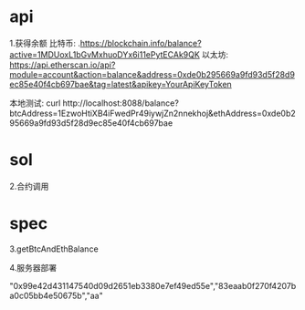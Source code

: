 # api
1.获得余额
比特币:
.https://blockchain.info/balance?active=1MDUoxL1bGvMxhuoDYx6i11ePytECAk9QK
以太坊:
https://api.etherscan.io/api?module=account&action=balance&address=0xde0b295669a9fd93d5f28d9ec85e40f4cb697bae&tag=latest&apikey=YourApiKeyToken

本地测试:
curl http://localhost:8088/balance?btcAddress=1EzwoHtiXB4iFwedPr49iywjZn2nnekhoj&ethAddress=0xde0b295669a9fd93d5f28d9ec85e40f4cb697bae

# sol
2.合约调用

# spec
3.getBtcAndEthBalance

4.服务器部署

"0x99e42d431147540d09d2651eb3380e7ef49ed55e","83eaab0f270f4207ba0c05bb4e50675b","aa"





